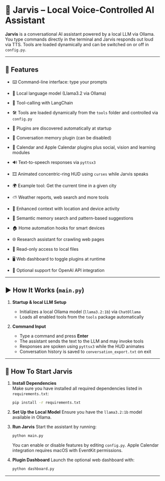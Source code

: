 # 🧠 Jarvis – Local Voice-Controlled AI Assistant

**Jarvis** is a conversational AI assistant powered by a local LLM via Ollama. You type commands directly in the terminal and Jarvis responds out loud via TTS. Tools are loaded dynamically and can be switched on or off in `config.py`.


---

## 🚀 Features

- ⌨️ Command-line interface: type your prompts

- 🧠 Local language model (Llama3.2 via Ollama)
- 🔧 Tool-calling with LangChain
- 🛠 Tools are loaded dynamically from the `tools` folder and controlled via `config.py`
- 🔌 Plugins are discovered automatically at startup
- 💾 Conversation memory plugin (can be disabled)
- 📆 Calendar and Apple Calendar plugins plus social, vision and learning modules
- 🔊 Text-to-speech responses via `pyttsx3`
- 🎞 Animated concentric-ring HUD using `curses` while Jarvis speaks
- 🌍 Example tool: Get the current time in a given city
- ⛅ Weather reports, web search and more tools
- 📍 Enhanced context with location and device activity
- 🔎 Semantic memory search and pattern-based suggestions
- 🏠 Home automation hooks for smart devices
- 🌐 Research assistant for crawling web pages
- 📂 Read-only access to local files
- 🖥 Web dashboard to toggle plugins at runtime
- 🔐 Optional support for OpenAI API integration

---


## ▶️ How It Works (`main.py`)

1. **Startup & local LLM Setup**
   - Initializes a local Ollama model (`llama3.2:1b`) via `ChatOllama`
   - Loads all enabled tools from the `tools` package automatically

2. **Command Input**
   - Type a command and press **Enter**
   - The assistant sends the text to the LLM and may invoke tools
   - Responses are spoken using `pyttsx3` while the HUD animates
   - Conversation history is saved to `conversation_export.txt` on exit


---

## 🤖 How To Start Jarvis

1. **Install Dependencies**  
   Make sure you have installed all required dependencies listed in `requirements.txt`:
   ```bash
   pip install -r requirements.txt
   ```

2. **Set Up the Local Model**
   Ensure you have the `llama3.2:1b` model available in Ollama.

3. **Run Jarvis**
   Start the assistant by running:
   ```bash
   python main.py
   ```
   You can enable or disable features by editing `config.py`.
   Apple Calendar integration requires macOS with EventKit permissions.
4. **Plugin Dashboard**
   Launch the optional web dashboard with:
   ```bash
   python dashboard.py
   ```
---

